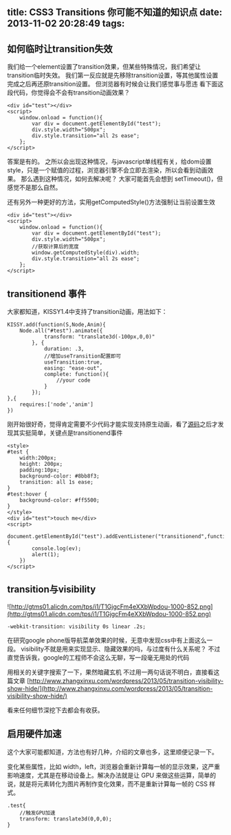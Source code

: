 title: CSS3 Transitions 你可能不知道的知识点
date: 2013-11-02 20:28:49
tags:
---


## 如何临时让transition失效

我们给一个element设置了transition效果，但某些特殊情况，我们希望让transition临时失效。
我们第一反应就是先移除transition设置，等其他属性设置完成之后再还原transition设置。
但浏览器有时候会让我们感觉事与愿违
看下面这段代码，你觉得会不会有transition动画效果？

```
<div id="test"></div>
<script>
    window.onload = function(){
        var div = document.getElementById("test");
        div.style.width="500px";
        div.style.transition="all 2s ease";
    };
</script>
```

答案是有的。
之所以会出现这种情况，与javascript单线程有关，给dom设置style，只是一个赋值的过程，浏览器引擎不会立即去渲染，所以会看到动画效果。
那么遇到这种情况，如何去解决呢？
大家可能首先会想到 setTimeout()，但感觉不是那么自然。

还有另外一种更好的方法，实用getComputedStyle()方法强制让当前设置生效

```
<div id="test"></div>
<script>
    window.onload = function(){
        var div = document.getElementById("test");
        div.style.width="500px";
        //获取计算后的宽度
        window.getComputedStyle(div).width;
        div.style.transition="all 2s ease";
    };
</script>
```






## transitionend 事件

大家都知道，KISSY1.4中支持了transition动画，用法如下：

```
KISSY.add(function(S,Node,Anim){
    Node.all("#test").animate({
            transform: "translate3d(-100px,0,0)"
        }, {
            duration: .3,
            //增加useTransition配置即可
            useTransition:true,
            easing: "ease-out",
            complete: function(){
                //your code
            }
        });
},{
    requires:['node','anim']
})
```
刚开始很好奇，觉得肯定需要不少代码才能实现支持原生动画，看了[源码](https://github.com/kissyteam/kissy/blob/master/src/anim/sub-modules/transition/src/transition.js)之后才发现其实挺简单，关键点是transitionend事件

```
<style>
#test {
    width:200px;
    height: 200px;
    padding:10px;
    background-color: #8bb8f3;
    transition: all 1s ease;
}
#test:hover {
    background-color: #ff5500;
}
</style>
<div id="test">touch me</div>
<script>
    document.getElementById("test").addEventListener("transitionend",function(ev){
        console.log(ev);
        alert(1);
    })
</script>
```



## transition与visibility

![http://gtms01.alicdn.com/tps/i1/T1GjgcFm4eXXbWpdou-1000-852.png](http://gtms01.alicdn.com/tps/i1/T1GjgcFm4eXXbWpdou-1000-852.png)

```
-webkit-transition: visibility 0s linear .2s;
```

在研究google phone版导航菜单效果的时候，无意中发现css中有上面这么一段。
visibility不就是用来实现显示、隐藏效果的吗，与过度有什么关系呢？
不过直觉告诉我，google的工程师不会这么无聊，写一段毫无用处的代码

用相关的关键字搜索了一下，果然暗藏玄机
不过用一两句话说不明白，直接看这篇文章 [http://www.zhangxinxu.com/wordpress/2013/05/transition-visibility-show-hide/](http://www.zhangxinxu.com/wordpress/2013/05/transition-visibility-show-hide/)

看来任何细节深挖下去都会有收获。



## 启用硬件加速

这个大家可能都知道，方法也有好几种，介绍的文章也多，这里顺便记录一下。

变化某些属性，比如 width，left，浏览器会重新计算每一帧的显示效果，这严重影响速度，尤其是在移动设备上。解决办法就是让 GPU 来做这些运算，简单的说，就是将元素转化为图片再制作变化效果，而不是重新计算每一帧的 CSS 样式。

```
.test{
    //触发GPU加速
    transform: translate3d(0,0,0);
}
```